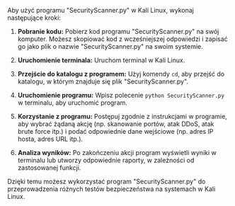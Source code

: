 Aby użyć programu "SecurityScanner.py" w Kali Linux, wykonaj następujące kroki:

1. **Pobranie kodu:** Pobierz kod programu "SecurityScanner.py" na swój komputer. Możesz skopiować kod z wcześniejszej odpowiedzi i zapisać go jako plik o nazwie "SecurityScanner.py" na swoim systemie.

2. **Uruchomienie terminala:** Uruchom terminal w Kali Linux.

3. **Przejście do katalogu z programem:** Użyj komendy `cd`, aby przejść do katalogu, w którym znajduje się plik "SecurityScanner.py".

4. **Uruchomienie programu:** Wpisz polecenie `python SecurityScanner.py` w terminalu, aby uruchomić program.

5. **Korzystanie z programu:** Postępuj zgodnie z instrukcjami w programie, aby wybrać żądaną akcję (np. skanowanie portów, atak DDoS, atak brute force itp.) i podać odpowiednie dane wejściowe (np. adres IP hosta, adres URL itp.).

6. **Analiza wyników:** Po zakończeniu akcji program wyświetli wyniki w terminalu lub utworzy odpowiednie raporty, w zależności od zastosowanej funkcji.

Dzięki temu możesz wykorzystać program "SecurityScanner.py" do przeprowadzenia różnych testów bezpieczeństwa na systemach w Kali Linux.